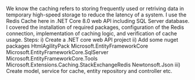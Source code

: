 We know the caching refers to storing frequently used or retriving data in temporary high-speed storage to reduce the latency of a system.
I use the Redis Cache here in .NET Core 8.0 web API including SQL Server database. I covered the installation of required packages, configuration of the Redis connection, implementation of caching logic, and verification of cache usage.
Steps:
i) Create a .NET core web API project
ii) Add some nuget packages
HtmlAgilityPack
Microsoft.EntityFrameworkCore
Microsoft.EntityFrameworkCore.SqlServer
Microsoft.EntityFrameworkCore.Tools
Microsoft.Extensions.Caching.StackExchangeRedis
Newtonsoft.Json
iii) Create model, service for cache, entity repository and controller etc.
